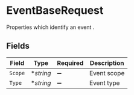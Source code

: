 # EventBaseRequest

Properties which identify an event .


## Fields

| Field              | Type               | Required           | Description        |
| ------------------ | ------------------ | ------------------ | ------------------ |
| `Scope`            | **string*          | :heavy_minus_sign: | Event scope        |
| `Type`             | **string*          | :heavy_minus_sign: | Event type         |